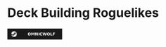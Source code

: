 # Deck Building Roguelikes

<p>
    <a href="https://steamcommunity.com/id/OmnicWolf/" target="_blank" rel="noopener"><img src="./images/omnicwolf-steam-badge.svg" height=25></a>
</p>